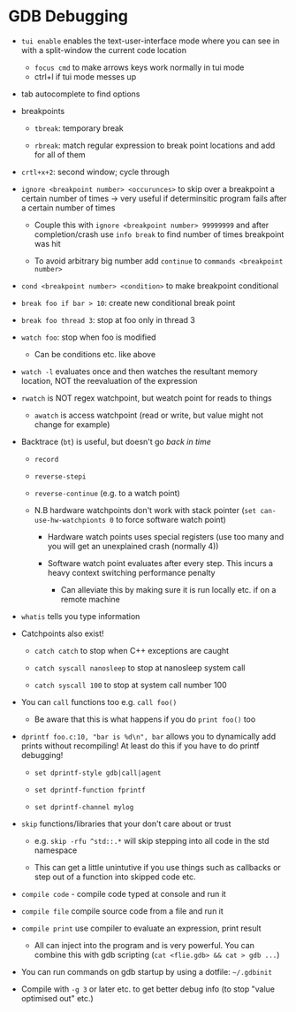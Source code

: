 # GDB Debugging

* `tui enable` enables the text-user-interface mode where you can see in with a split-window the current code location
    * `focus cmd` to make arrows keys work normally in tui mode
    * ctrl+l if tui mode messes up

* tab autocomplete to find options
  
* breakpoints
  
  * `tbreak`: temporary break
    
  * `rbreak`: match regular expression to break point locations and add for all of them
    
* `crtl+x+2`: second window; cycle through
  
* `ignore <breakpoint number> <occurunces>` to skip over a breakpoint a certain number of times -> very useful if determinsitic program fails after a certain number of times
  
  * Couple this with `ignore <breakpoint number> 99999999` and after completion/crash use `info break` to find number of times breakpoint was hit
    
  * To avoid arbitrary big number add `continue` to `commands <breakpoint number>`
    
* `cond <breakpoint number> <condition>` to make breakpoint conditional
  
* `break foo if bar > 10`: create new conditional break point
  
* `break foo thread 3`: stop at foo only in thread 3
  
* `watch foo`: stop when foo is modified
  
  * Can be conditions etc. like above
* `watch -l` evaluates once and then watches the resultant memory location, NOT the reevaluation of the expression
  
* `rwatch` is NOT regex watchpoint, but weatch point for reads to things
  
  * `awatch` is access watchpoint (read or write, but value might not change for example)
* Backtrace (`bt`) is useful, but doesn't go *back in time*
  
  * `record`
    
  * `reverse-stepi`
    
  * `reverse-continue` (e.g. to a watch point)
    
  * N.B hardware watchpoints don't work with stack pointer (`set can-use-hw-watchpionts 0` to force software watch point)
    
    * Hardware watch points uses special registers (use too many and you will get an unexplained crash (normally 4))
      
    * Software watch point evaluates after every step. This incurs a heavy context switching performance penalty
      
      * Can alleviate this by making sure it is run locally etc. if on a remote machine
* `whatis` tells you type information
  
* Catchpoints also exist!
  
  * `catch catch` to stop when C++ exceptions are caught
    
  * `catch syscall nanosleep` to stop at nanosleep system call
    
  * `catch syscall 100` to stop at system call number 100
    
* You can `call` functions too e.g. `call foo()`
  
  * Be aware that this is what happens if you do `print foo()` too
* `dprintf foo.c:10, "bar is %d\n", bar` allows you to dynamically add prints without recompiling! At least do this if you have to do printf debugging!
  
  * `set dprintf-style gdb|call|agent`
    
  * `set dprintf-function fprintf`
    
  * `set dprintf-channel mylog`
    
* `skip` functions/libraries that your don't care about or trust
  
  * e.g. `skip -rfu ^std::.*` will skip stepping into all code in the std namespace
    
  * This can get a little unintutive if you use things such as callbacks or step out of a function into skipped code etc.
    
* `compile code` - compile code typed at console and run it
  
* `compile file` compile source code from a file and run it
  
* `compile print` use compiler to evaluate an expression, print result
  
  * All can inject into the program and is very powerful. You can combine this with gdb scripting (`cat <flie.gdb> && cat > gdb ...`)
* You can run commands on gdb startup by using a dotfile: `~/.gdbinit`
  
* Compile with `-g 3` or later etc. to get better debug info (to stop "value optimised out" etc.)

